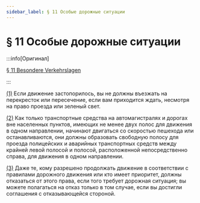 ```yaml
---
sidebar_label: § 11 Особые дорожные ситуации
---
```


# § 11 Особые дорожные ситуации

:::info[Оригинал]

[§ 11 Besondere Verkehrslagen](https://www.gesetze-im-internet.de/stvo_2013/__11.html)

:::


<span id="1">[(1)](#1)</span> Если движение застопорилось, вы не должны въезжать на перекресток или пересечение, если
вам приходится ждать, несмотря на право проезда или зеленый свет.


<span id="2">[(2)](#2)</span> Как только транспортные средства на автомагистралях и дорогах вне населенных пунктов, имеющих
не менее двух полос для движения в одном направлении, начинают двигаться со скоростью пешехода
или останавливаются, они должны образовать свободную полосу для проезда полицейских и аварийных
транспортных средств между крайней левой полосой и полосой, расположенной непосредственно
справа, для движения в одном направлении.


<span id="3">[(3)](#3)</span> Даже те, кому разрешено продолжать движение в соответствии с правилами дорожного движения
или кто имеет приоритет, должны отказаться от этого права, если того требует дорожная ситуация;
вы можете полагаться на отказ только в том случае, если вы достигли соглашения с
отказывающейся стороной.
